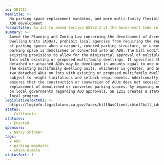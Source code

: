```yaml
---
id: SB1211
memTitle: >-
  No parking space replacement mandates, and more multi-family flexibility, for
  ADU development
formalTitle: An act to amend Section 65852.2 of the Government Code relating to land use.
summary: >-
  Amend the Planning and Zoning Law concerning the development of Accessory
  Dwelling Units (ADUs), prohibit local agencies from requiring the replacement
  of parking spaces when a carport, covered parking structure, or uncovered
  parking space is demolished or converted into an ADU. The bill modifies
  existing provisions to allow for the ministerial approval of multiple ADUs on
  lots with existing or proposed multifamily dwellings. It specifies that
  detached or attached ADUs may be developed in amounts equal to one or 25% of
  the existing multifamily dwelling units, whichever is greater, and authorizes
  two detached ADUs on lots with existing or proposed multifamily dwellings,
  subject to height limitations and setback requirements. Additionally, the bill
  ensures that the construction or conversion of ADUs does not necessitate the
  replacement of demolished or converted parking spaces. By imposing new duties
  on local governments regarding ADU approvals, SB 1211 creates a state-mandated
  local program.
legislativeTextURI: >-
  https://leginfo.legislature.ca.gov/faces/billNavClient.xhtml?bill_id=202320240SB1211
states:
  - California
statuses:
  - Enacted
sponsors:
  - Nancy Skinner
tags:
  - ADU
  - parking mandates
  - whack-a-mole
statusSort: 1
---
```


